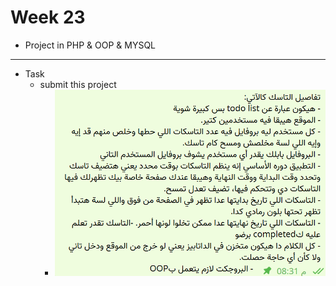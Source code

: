 # Week 23
   - Project in  PHP & OOP & MYSQL
---
- Task
    - submit this project
        -  ![Screenshot 2023-10-07 223551.png](assets/week23.png)
